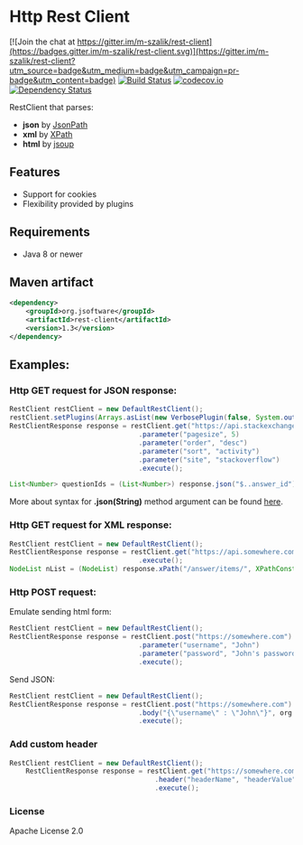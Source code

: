 # Http Rest Client

[![Join the chat at https://gitter.im/m-szalik/rest-client](https://badges.gitter.im/m-szalik/rest-client.svg)](https://gitter.im/m-szalik/rest-client?utm_source=badge&utm_medium=badge&utm_campaign=pr-badge&utm_content=badge)
[![Build Status](https://travis-ci.org/m-szalik/rest-client.svg?branch=master)](https://travis-ci.org/m-szalik/rest-client)
[![codecov.io](https://codecov.io/github/m-szalik/rest-client/coverage.svg?branch=master)](https://codecov.io/github/m-szalik/rest-client?branch=master)
[![Dependency Status](https://www.versioneye.com/user/projects/56e2b1f3df573d00495abb62/badge.svg?style=flat)](https://www.versioneye.com/user/projects/56e2b1f3df573d00495abb62)

RestClient that parses:
 * **json** by [JsonPath](https://github.com/jayway/JsonPath)
 * **xml** by [XPath](https://docs.oracle.com/javase/tutorial/jaxp/xslt/xpath.html)
 * **html** by [jsoup](http://jsoup.org/)

## Features
 * Support for cookies
 * Flexibility provided by plugins

## Requirements
 * Java 8 or newer

## Maven artifact
```xml
<dependency>
    <groupId>org.jsoftware</groupId>
    <artifactId>rest-client</artifactId>
    <version>1.3</version>
</dependency>
```

## Examples:
### Http GET request for JSON response:
```java
RestClient restClient = new DefaultRestClient();                             // new instance of RestClient
restClient.setPlugins(Arrays.asList(new VerbosePlugin(false, System.out)));  // add verbose plugin - it prints request and response to stdout
RestClientResponse response = restClient.get("https://api.stackexchange.com/2.2/answers") // API URL (http get)
                                .parameter("pagesize", 5)                         // Parameters
                                .parameter("order", "desc")
                                .parameter("sort", "activity")
                                .parameter("site", "stackoverflow")
                                .execute();                                         // execute http call

List<Number> questionIds = (List<Number>) response.json("$..answer_id");            // get all answer_id fields from response
```
More about syntax for __.json(String)__ method argument can be found [here](https://github.com/jayway/JsonPath).

### Http GET request for XML response:
```java
RestClient restClient = new DefaultRestClient();                             // new instance of RestClient
RestClientResponse response = restClient.get("https://api.somewhere.com.com/xml/call") // API URL (http get)
                                .execute();
NodeList nList = (NodeList) response.xPath("/answer/items/", XPathConstants.NODESET);  // fetch xml data using XPath notation
```

### Http POST request:
Emulate sending html form:
```java
RestClient restClient = new DefaultRestClient();                             // new instance of RestClient
RestClientResponse response = restClient.post("https://somewhere.com")       // API URL (http post)
                                .parameter("username", "John")               // Http form parameters
                                .parameter("password", "John's password")
                                .execute();                                  // execute http call
```

Send JSON:
```java
RestClient restClient = new DefaultRestClient();                             // new instance of RestClient
RestClientResponse response = restClient.post("https://somewhere.com")       // API URL (http post)
                                .body("{\"username\" : \"John\"}", org.apache.http.entity.ContentType.APPLICATION_JSON)      // request body
                                .execute();                                  // execute http call
```

### Add custom header
```java
RestClient restClient = new DefaultRestClient();
    RestClientResponse response = restClient.get("https://somewhere.com")
                                    .header("headerName", "headerValue")    // add http header
                                    .execute();                             // execute http call
```

### License
Apache License 2.0
